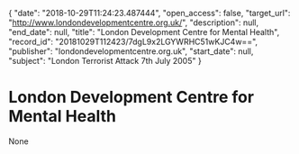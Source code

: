 {
  "date": "2018-10-29T11:24:23.487444", 
  "open_access": false, 
  "target_url": "http://www.londondevelopmentcentre.org.uk/", 
  "description": null, 
  "end_date": null, 
  "title": "London Development Centre for Mental Health", 
  "record_id": "20181029T112423/7dgL9x2LGYWRHC51wKJC4w==", 
  "publisher": "londondevelopmentcentre.org.uk", 
  "start_date": null, 
  "subject": "London Terrorist Attack 7th July 2005"
}

# London Development Centre for Mental Health

None